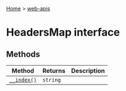 <!-- docId=web-apis.headersmap -->

[Home](./index.md) &gt; [web-apis](./web-apis.md)

# HeadersMap interface

## Methods

|  Method | Returns | Description |
|  --- | --- | --- |
|  [`__index()`](./web-apis.headersmap.__index.md) | `string` |  |

